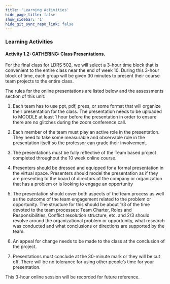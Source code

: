 ```yaml
---
title: 'Learning Activities'
hide_page_title: false
show_sidebar: '1'
hide_git_sync_repo_link: false
---
```



### Learning Activities

#### Activity 1.2: GATHERING: Class Presentations.

For the final class for LDRS 502, we will select a 3-hour time block that is
convenient to the entire class near the end of week 10. During this 3-hour block
of time, each group will be given 30 minutes to present their course team
projects to the entire class.

The rules for the online presentations are listed below and the assessments
section of this unit:

1.  Each team has to use ppt, pdf, press, or some format that will organize
    their presentation for the class. The presentation needs to be uploaded to
    MOODLE at least 1 hour before the presentation in order to ensure there are
    no glitches during the zoom conference call.

2.  Each member of the team must play an active role in the presentation. They
    need to take some measurable and observable role in the presentation itself
    so the professor can grade their involvement.

3.  The presentations must be fully reflective of the Team based project
    completed throughout the 10 week online course.

4.  Presenters should be dressed and equipped for a formal presentation in the
    virtual space. Presenters should model the presentation as if they are
    presenting to the board of directors of the company or organization that has
    a problem or is looking to engage an opportunity

5.  The presentation should cover both aspects of the team process as well as
    the outcome of the team engagement related to the problem or opportunity.
    The structure for this should be about 1/3 of the time devoted to the team
    processes: Team Charter, Roles and Responsibilities, Conflict resolution
    structure, etc. and 2/3 should revolve around the organizational problem or
    opportunity, what research was conducted and what conclusions or directions
    are supported by the team.

6.  An appeal for change needs to be made to the class at the conclusion of the
    project.

7.  Presentations must conclude at the 30-minute mark or they will be cut off.
    There will be no tolerance for using other people’s time for your
    presentation.

This 3-hour online session will be recorded for future reference.

